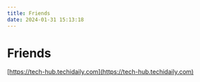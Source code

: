 ```yaml
---
title: Friends
date: 2024-01-31 15:13:18
---
```


# Friends

[https://tech-hub.techidaily.com](https://tech-hub.techidaily.com)